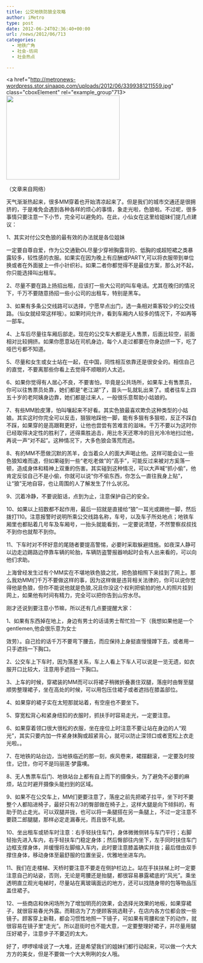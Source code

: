 ```yaml
---
title: 公交地铁防狼全攻略
author: iMetro
type: post
date: 2012-06-24T02:36:40+00:00
url: /news/2012/06/713
categories:
  - 地铁广角
  - 社会-坊间
  - 社会热点

---
```

<a href="http://metronews-wordpress.stor.sinaapp.com/uploads/2012/06/3399381211559.jpg" class="cboxElement" rel="example_group"713><img class="alignnone size-full wp-image-714" title="3399381211559" src="http://metronews-wordpress.stor.sinaapp.com/uploads/2012/06/3399381211559.jpg" alt="" width="300" height="223" /></a>

（文章来自网络）

天气渐渐热起来，很多MM穿着也开始清凉起来了。但是我们的城市交通还是很拥挤的，于是难免会遇到各种各样的烦心的事情，象走光啦，色狼啦。不过呢，很多事情只要注意一下小节，完全可以避免的。在此，小仙女在这里给姐妹们提几点建议：

1、其实对付公交色狼的最有效的办法就是各位姐妹

一定要自尊自爱，作为公交通勤OL尽量少穿袒胸露背的、低胸的或超短裙之类暴露较多，较性感的衣服。如果实在因为晚上有应酬或PARTY,可以将衣服带到单位换或者在外面披上一件小针织衫。如果二者你都觉得不是最佳方案，那么对不起，你只能选择叫出租车。

2、尽量不要在路上扬招出租，应该打一些大公司的叫车电话。尤其在晚归的情况下，千万不要随意扬招一些小公司的出租车，特别是黑车。

3、如果有多条公交线路可以选择，宁愿早点出门，选一条相对乘客较少的公交线路。（仙女就经常这样哦）。如果时间允许，看到车厢内人较多的情况下，不如再等一部车。

4、上车后尽量往车厢后部走。现在的公交车大都是无人售票，后面比较空，前面相对比较拥挤。如果你愿意站在司机身边，每个人走过都要在你身边挤一下，吃了哑巴亏都不知道。

5、尽量和女生或女士站在一起，在中国，同性相互依靠还是很安全的。相信自己的直觉，不要离那些你看上去觉得不顺眼的人太近。

6、如果你觉得有人居心不良，不要害怕，毕竟是公共场所，如果车上有售票员，你可以往售票员处靠，她们都是“老江湖”了，苗头一轧就轧出来了。或者往车上四五十岁的老阿姨身边靠，她们都是过来人，一般很乐意帮助小姑娘的。

7、有些MM脸皮薄，怕叫嚷起来不好看。其实色狼最喜欢欺负这种类型的小姑娘。其实这时你完全可以反击，狠狠地踩他一脚，能有多狠有多狠啦，反正不踩白不踩，如果穿的是高跟鞋更好，让他也尝尝有苦难言的滋味。千万不要以为这时你已经取得决定性的胜利了，还得乘胜追击，用比冬天还寒冷的目光冷冷地扫过他，再说一声“对不起”。这种情况下，大多色狼会落荒而逃。

8、有的MM不愿做沉默的羔羊，会当着众人的面大声喝止他。这样可能会让一些色狼知难而退，但如果碰到一些“老吃老做”的“高手”，可能反过来被对方奚落一顿，造成身体和精神上双重的伤害。其实碰到这种情况，可以大声喊“抓小偷”，他肯定反驳自己不是小偷，你就可以说“你不偷东西，你怎么一直往我身上贴”，让“狼”无地自容，也让周围的人了解发生了什么状况。

9、沉着冷静，不要说脏话，点到为止，注意保护自己的安全。

10、如果以上招数都不起作用，最后一招就是直接给“狼”一耳光或踢他一脚，然后拨打110。注意报警时说明所乘公交线路名称，车号，以及车子所处地点；地铁车厢里也都贴着几号车及车厢号，一抬头就能看到，一定要说清楚，不然警察叔叔找不到你也就帮不到你。

11、下车时对不怀好意的尾随者要提高警惕，必要时采取躲避措施。如夜深人静可以边走边踢路边停靠车辆的轮胎，车辆防盗警报器响起时会有人出来看的，可以向他们求助。

上海曾经发生过有个MM实在不堪地铁色狼之扰，把色狼相照下来挂到了网上。那么我劝MM们千万不要做这样的事，因为这样做是违背相关法律的，你可以说你觉得他是色狼，但你不能说他就是色狼,况且你没这个权利把偷拍的他人的照片挂到网上，如果他有时间有精力，完全可以把你告到山穷水尽。

刚才还说到要注意小节嘛，所以还有几点要提醒大家：

1、如果有东西掉在地上，身边有男士的话请男士帮忙捡一下（我想如果他是一个gentlemen,他会很乐意为女士

效劳）。自己捡的话千万不要弯下腰去，而应保持上身挺直慢慢蹲下去，或者用一只手遮挡一下胸口。

2、公交车上下车时，因为落差关系，车上人看上下车人可以说是一览无遗，如衣服开口比较大，注意用手遮挡一下胸口。

3、上车的时候，穿裙装的MM而可以将裙子稍微折叠裹住双腿，落座时由臀至腿顺势整理裙子，坐在高处的时候，可以用包压住裙子或者遮挡在膝盖部位。

4、如果穿的裙子实在太短那就站着，有空座也不要坐下。

5、穿宽松背心和紧身纽扣的衣服时，抓扶手时容易走光，一定要注意。

6、如果穿着领口很大很松的衣服，坐在座位上时注意不要让站在身边的人“观光”，其实只要内加一件紧身抹胸或超紧背心，就可以防止深领口或者宽松上衣走光啦。。

7、在地铁的站台边，当地铁临近的那一刻，疾风卷来，裙摆翻滚，一定要及时按住，记住，你可不是玛丽莲·梦露噢。

8、无人售票车后门、地铁站台上都有自上而下的摄像头，为了避免不必要的麻烦，站立时避开摄像头能扫到的区域。

9、如果不在公交车上，MM们更要注意了，落座之前先把裙子拉平，坐下时不要整个人都陷进椅子，最好只有2/3的臀部做在椅子上，这样大腿是向下倾斜的，有助于防止走光。可以双腿并拢，也可以将一条腿搭在另一条腿上，不过一定注意不要跷二郎腿腿，那样必定走漏春光，而且很不礼貌。

10、坐出租车或轿车时注意：右手轻扶住车门，身体微微侧转与车门平行；右脚轻抬先进入车内，右手轻扶车门稳定身体；然后臀部往内坐下，左手同时扶住车门边框支撑身体，并缓慢将左脚缩入车内，此时要注意膝盖确实并拢；最后借由双手撑住身体，移动身体至最舒服的位置坐妥，优雅地坐进车内。

11、我们在走楼梯、天桥时要注意不要走在侧护栏边上。站在手扶扶梯上时一定要注意自己的站姿，否则，无论是弯腰还是抬腿，都很容易暴露裙底的“风光”。乘坐透明直立观光电梯时，尽量站在离玻璃面远的地方，还可以找随身带的包等物品压盖住裙子。

12、一些商店和休闲场所为了增加明亮的效果，会选择光效果的地板，如果穿裙子，就很容易春光外露。而鞋店为了方便顾客挑选鞋子，在店内各方位都会放一些镜子。顾客穿上新鞋，都会习惯性地照一下镜子，可如果有弯腰和坐下的动作，就很容易在镜子里“走光”。所以逛街时也不能大意，一定要整理好裙子，并尽量用腿压好裙子，注意步子不要迈的太大。

好了，啰啰嗦嗦说了一大堆，还是希望我们的姐妹们都行动起来，可以做一个大大方方的美女，但是不要做一个大大咧咧的女人哦。